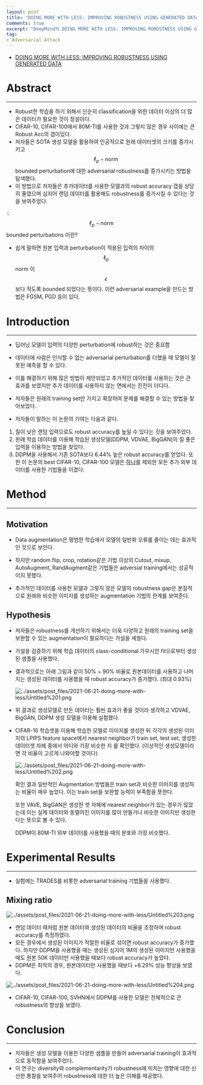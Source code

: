 ```yaml
---
layout: post
title: "DOING MORE WITH LESS: IMPROVING ROBUSTNESS USING GENERATED DATA 리뷰"
comments: true
excerpt: "DeepMind의 DOING MORE WITH LESS: IMPROVING ROBUSTNESS USING GENERATED DATA 논문을 리뷰하고 내용을 요약해보았습니다."
tag:
- Adversarial Attack
---
```


<link rel="stylesheet" href="https://cdn.jsdelivr.net/npm/katex@0.12.0/dist/katex.min.css" integrity="sha384-AfEj0r4/OFrOo5t7NnNe46zW/tFgW6x/bCJG8FqQCEo3+Aro6EYUG4+cU+KJWu/X" crossorigin="anonymous">

<script defer src="https://cdn.jsdelivr.net/npm/katex@0.12.0/dist/katex.min.js" integrity="sha384-g7c+Jr9ZivxKLnZTDUhnkOnsh30B4H0rpLUpJ4jAIKs4fnJI+sEnkvrMWph2EDg4" crossorigin="anonymous"></script>

<script defer src="https://cdn.jsdelivr.net/npm/katex@0.12.0/dist/contrib/auto-render.min.js" integrity="sha384-mll67QQFJfxn0IYznZYonOWZ644AWYC+Pt2cHqMaRhXVrursRwvLnLaebdGIlYNa" crossorigin="anonymous" onload="renderMathInElement(document.body);"></script>

- [DOING MORE WITH LESS: IMPROVING ROBUSTNESS USING GENERATED DATA](https://aisecure-workshop.github.io/aml-iclr2021/papers/24.pdf)

# Abstract

---

- Robust한 학습을 하기 위해서 단순히 classification을 위한 데이터 이상의 더 많은 데이터가 필요한 것이 정설이다.
- CIFAR-10, CIFAR-100에서 80M-TI를 사용한 것과 그렇지 않은 경우 사이에는 큰 Robust Acc의 갭이있다.
- 저자들은 SOTA 생성 모델을 활용하여 인공적으로 원래 데이터셋의 크기를 증가시키고 $$\ell_{p}-\text{norm}$$ bounded perturbation에 대한 adversarial robustness를 증가시키는 방법을 탐색했다.
- 이 방법으로 저자들은 추가데이터를 사용한 모델과의 robust accuracy 갭을 상당히 줄였으며 심지어 랜덤 데이터를 활용해도 robustness를 증가시킬 수 있다는 것을 보여주었다.

💡 $$\ell_p-\text{norm}$$ bounded perturbations 이란?
- 쉽게 말하면 원본 입력과 perturbation이 적용된 입력의 차이의 $$\ell_p$$ norm 이 $$\epsilon$$ 보다 작도록 bounded 되었다는 뜻이다. 이런 adversarial example을 만드는 방법은 FGSM, PGD 등이 있다.

# Introduction

---

- 딥러닝 모델이 입력의 다양한 perturbation에 robust하는 것은 중요함
- 데이터에 사람은 인식할 수 없는 adversarial perturbation를 더했을 때 모델이 잘못된 예측을 할 수 있다.
- 이를 해결하기 위해 많은 방법이 제안되었고 추가적인 데이터를 사용하는 것은 큰 효과를 보였지만 추가 데이터를 사용하지 않는 면에서는 진전이 더디다.
- 저자들은 원래의 training set만 가지고 확장하여 문제를 해결할 수 있는 방법을 찾아보았다.

- 저자들이 말하는 이 논문의 기여는 다음과 같다.
1. 질이 낮은 랜덤 입력으로도 robust accuracy를 높일 수 있다는 것을 보여주었다.
2. 원래 학습 데이터를 이용해 학습된 생성모델(DDPM, VDVAE, BigGAN)의 질 좋은 입력을 이용하는 방법을 찾았다.
3. DDPM을 사용해서 기존 SOTA보다 6.44% 높은 robust accuracy를 얻었다. 또한 이 논문의 best CIFAR-10, CIFAR-100 모델은 [하나](https://arxiv.org/abs/2010.03593)를 제외한 모든 추가 외부 데이터를 사용한 기법들을 이겼다.

# Method

---

## Motivation

- Data augmentation은 평범한 학습에서 모델의 일반화 오류를 줄이는 데는 효과적인 것으로 보인다.
- 하지만 random flip, crop, rotation같은 기법 이상의 Cutout, mixup, AutoAugment, RandAugment같은 기법들은 adversial training에서는 성공적이지 못했다.

- 추가적인 데이터를 사용한 모델과 그렇지 않은 모델의 robustness gap은 본질적으로 원래와 비슷한 이미지를 생성하는 augmentation 기법의 한계를 보여준다.

## Hypothesis

- 저자들은 robustness를 개선하기 위해서는 더욱 다양하고 원래의 training set을 보완할 수 있는 augmentation이 필요하다는 가설을 세웠다.
- 가설을 검증하기 위해 학습 데이터의 class-conditional 가우시안 fit으로부터 생성된 샘플을 사용했다.
- 결과적으로는 아래 그림과 같이 50% ~ 90% 비율로 원본데이터를 사용하고 나머지는 생성된 데이터를 사용했을 때 robust accuracy가 증가했다. (최대 0.93%)

    ![../assets/post_files/2021-06-21-doing-more-with-less/Untitled%201.png](../assets/post_files/2021-06-21-doing-more-with-less/Untitled%201.png)

- 위 결과로 생성모델로 만든 데이터는 훨씬 효과가 좋을 것이라 생각하고 VDVAE, BigGAN, DDPM 생성 모델을 이용해 실험했다.
- CIFAR-10 학습셋을 이용해 학습한 모델로 이미지를 생성한 뒤 각각의 생성된 이미지의 LPIPS feature space에서 nearest neighbor가 train set, test set, 생성한 데이터셋 자체 중에서 어디와 가장 비슷한 지 를 확인했다. (이상적인 생성모델이라면 각 비율이 고르게 나와야할 것이다)

    ![../assets/post_files/2021-06-21-doing-more-with-less/Untitled%202.png](../assets/post_files/2021-06-21-doing-more-with-less/Untitled%202.png)

    확인 결과 일반적인 Augmentation 방법들은 train set과 비슷한 이미지를 생성하는 비율이 매우 높았다. 이는 train set을 보완할 능력이 부족함을 뜻한다.

    또한 VAVE, BigGAN은 생성한 셋 자체에 nearest neighbor가 있는 경우가 많았는데 이는 실제 데이터와 동떨어진 이미지를 많이 만들거나 비슷한 이미지만 생성한다는 뜻으로 볼 수 있다.

    DDPM이 80M-TI 외부 데이터를 사용했을 때의 분포와 가장 비슷했다.

# Experimental Results

---

- 실험에는 TRADES를 비롯한 adversarial training 기법들을 사용했다.

## Mixing ratio

![../assets/post_files/2021-06-21-doing-more-with-less/Untitled%203.png](../assets/post_files/2021-06-21-doing-more-with-less/Untitled%203.png)

- 랜덤 데이터 때처럼 원본 데이터와 생성된 데이터의 비율을 조정하며 robust accuracy를 측정하였다.
- 모든 경우에서 생성된 이미지가 적절한 비율로 섞이면 robust accuracy가 증가했다. 하지만 DDPM을 사용했을 때는 생성된 심지어 1M의 생성된 이미지만 사용했을 때도 원본 50K 데이터만 사용했을 때보다 robust accuracy가 높았다.
- DDPM은 최적의 경우, 원본데이터만 사용했을 때보다 +6.29% 성능 향상을 보였다.

![../assets/post_files/2021-06-21-doing-more-with-less/Untitled%204.png](../assets/post_files/2021-06-21-doing-more-with-less/Untitled%204.png)

- CIFAR-10, CIFAR-100, SVHN에서 DDPM를 사용한 모델은 전체적으로 큰 robustness의 향상을 보였다.

# Conclusion

---

- 저자들은 생성 모델을 이용한 다양한 샘플을 만들어 adversarial training이 효과적으로 동작함을 보여주었다.
- 이 연구는 diversity와 complementarity가 robustness에 미치는 영향에 대한 신선한 통찰을 보여주어 robustness에 대한 더 높은 이해를 제공했다.
